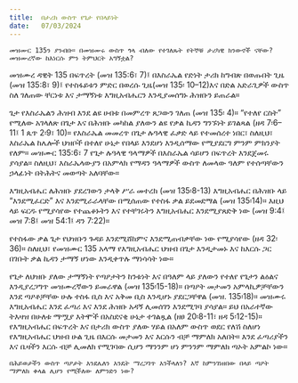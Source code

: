```yaml
---
title:  በታሪክ ውስጥ የጌታ የበላይነት
date:   07/03/2024
---
```


`መዝሙር 135ን ያንብቡ። በመዝሙሩ ውስጥ ጎላ ብለው የተገለጹት የትኞቹ ታሪካዊ ክንውኖች ናቸው? መዝሙረኛው ከእነርሱ ምን ትምህርት አግኝቷል?`

መዝሙረ ዳዊት 135 በፍጥረት (መዝ 135:6፣ 7)፤ በእስራኤል የድነት ታሪክ ከግብጽ በወጡበት ጊዜ (መዝ 135:8፣ 9)፤ የተስፋይቱን ምድር በወረሱ ጊዜ(መዝ 135፡ 10–12)እና በድል አድራጊዎች ውስጥ ስለ ገለጠው ቸርነቱ እና ታማኝነቱ እግዚአብሔርን እንዲያመሰግኑ ሕዝቡን ይጠራል።

ጌታ የእስራኤልን ሕዝብ እንደ ልዩ ሀብቱ በመምረጥ ጸጋውን ገለጠ (መዝ 135፡ 4)። “የተለየ ርስት” የሚለው አገላለጽ በጌታ እና በሕዝቡ መካከል ያለውን ልዩ የቃል ኪዳን ግንኙነት ይገልጻል (ዘዳ 7፡6–11፤ 1 ጴጥ 2፡9፣ 10)። የእስራኤል መመረጥ በጌታ ሉዓላዊ ፈቃድ ላይ የተመሰረተ ነበር፣ ስለዚህ፣ እስራኤል ከሌሎች ህዝቦች በተለየ ሁኔታ የበላይ እንደሆነ እንዲሰማው የሚያደርግ ምንም ምክንያት የለም። መዝሙር 135:6፣ 7 የጌታ ሉዓላዊ ዓላማዎች በእስራኤል ሳይሆን በፍጥረት እንደጀመሩ ያሳያል። ስለዚህ፣ እስራኤላውያን በአምላክ የማዳን ዓላማዎች ውስጥ ለመላው ዓለም የተሰጣቸውን ኃላፊነት በትሕትና መወጣት አለባቸው።

እግዚአብሔር ለሕዝቡ ያደረገውን ታላቅ ሥራ መተረክ (መዝ 135፡8-13) እግዚአብሔር በሕዝቡ ላይ “እንደሚፈርድ” እና እንደሚራራላቸው በሚሰጠው የተስፋ ቃል ይደመደማል (መዝ 135፡14)። እዚህ ላይ ፍርዱ የሚያሳየው የተጨቆኑትን እና የተቸገሩትን እግዚአብሔር እንደሚያጸድቅ ነው (መዝ 9:4፤ መዝ 7:8፤ መዝ 54:1፤ ዳን 7:22)።

የተስፋው ቃል ጌታ የህዝቡን ጉዳይ እንደሚሸከምና እንደሚጠብቃቸው ነው የሚያሳየው (ዘዳ 32፡36)። ስለዚህ፣ የመዝሙር 135 አላማ የእግዚአብሔር ህዝብ በጌታ እንዲታመኑ እና ከእርሱ ጋር በገቡት ቃል ኪዳን ታማኝ ሆነው እንዲቀጥሉ ማነሳሳት ነው።

የጌታ ለህዝቡ ያለው ታማኝነት የጣዖታትን ከንቱነት እና በዓለም ላይ ያለውን የተለየ የጌታን ልዕልና እንዲያረጋግጥ መዝሙረኛውን ይመራዋል (መዝ 135፡15-18)። በጣዖት መታመን አምላኪዎቻቸውን እንደ ጣዖቶቻቸው ሁሉ ተስፋ ቢስ እና አቅመ ቢስ እንዲሆኑ ያደርጋቸዋል (መዝ. 135፡18)። መዝሙሩ እግዚአብሔር እንደ ፈጣሪ እና እንደ ሕዝቡ አዳኝ ሊመሰገን እንደሚገባ ያሳያል። ይህ በአራተኛው ትእዛዝ በሁለቱ ማሟያ እትሞች በአስደናቂ ሁኔታ ተገልጿል (ዘፀ 20፡8-11፣ ዘዳ 5፡12-15)። የእግዚአብሔር በፍጥረት እና በታሪክ ውስጥ ያለው ሃይል በአለም ውስጥ ወደር የለሽ ስለሆነ የእግዚአብሔር ህዝብ ሁል ጊዜ በእርሱ መታመን እና እርሱን ብቻ ማምለክ አለበት። እንደ ፈጣሪያችን እና ቤዛችን እርሱ ብቻ ሊመለክ የሚገባው ሲሆን ማንንም ሆነ ምንንም ማምለክ ጣኦት አምልኮ ነው።

`በሕይወታችን ውስጥ ጣዖታት እንደሌለን እንዴት ማረጋገጥ እንችላለን? እኛ ከምንገነዘበው በላይ ጣዖት ማምለክ ቀላል ሊሆን የሚችለው ለምንድን ነው?`